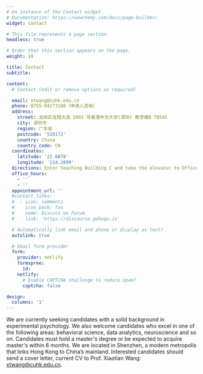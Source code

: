 ```yaml
---
# An instance of the Contact widget.
# Documentation: https://wowchemy.com/docs/page-builder/
widget: contact

# This file represents a page section.
headless: true

# Order that this section appears on the page.
weight: 10

title: Contact
subtitle:

content:
  # Contact (edit or remove options as required)

  email: xtwang@cuhk.edu.cn
  phone: 0755-84273180（申请人咨询）
  address:
    street: 龙岗区龙翔大道 2001 号香港中文大学(深圳) 教学楼B TB545
    city: 深圳市
    region: 广东省
    postcode: '518172'
    country: China
    country_code: CN
  coordinates:
    latitude: '22.6878'
    longitude: '114.2099'
  directions: Enter Teaching Building C and take the elevator to Office 545 on Floor 5
  office_hours:
    - ''
    - ''
  appointment_url: ''
  #contact_links:
  #  - icon: comments
  #    icon_pack: fas
  #    name: Discuss on Forum
  #    link: 'https://discourse.gohugo.io'

  # Automatically link email and phone or display as text?
  autolink: true

  # Email form provider
  form:
    provider: netlify
    formspree:
      id:
    netlify:
      # Enable CAPTCHA challenge to reduce spam?
      captcha: false

design:
  columns: '1'
---
```


We are currently seeking candidates with a solid background in experimental psychology. We also welcome candidates who excel in one of the following areas: behavioral science, data analytics, neuroscience and so on. Candidates must hold a master's degree or be expected to acquire master's within 6 months. 
We are located in Shenzhen, a modern metropolis that links Hong Kong to China’s mainland. Interested candidates should send a cover letter, current CV to Prof. Xiaotian Wang: xtwang@cuhk.edu.cn. 
